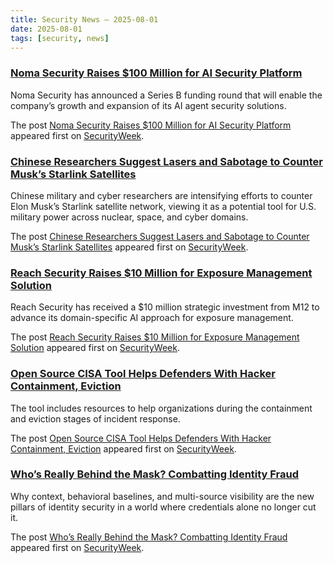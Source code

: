```yaml
---
title: Security News – 2025-08-01
date: 2025-08-01
tags: [security, news]
---
```


### [Noma Security Raises $100 Million for AI Security Platform](https://www.securityweek.com/noma-security-raises-100-million-for-ai-security-platform/)

<p>Noma Security has announced a Series B funding round that will enable the company’s growth and expansion of its AI agent security solutions. </p>
<p>The post <a href="https://www.securityweek.com/noma-security-raises-100-million-for-ai-security-platform/">Noma Security Raises $100 Million for AI Security Platform</a> appeared first on <a href="https://www.securityweek.com">SecurityWeek</a>.</p>

### [Chinese Researchers Suggest Lasers and Sabotage to Counter Musk’s Starlink Satellites](https://www.securityweek.com/chinese-researchers-suggest-lasers-and-sabotage-to-counter-musks-starlink-satellites/)

<p>Chinese military and cyber researchers are intensifying efforts to counter Elon Musk’s Starlink satellite network, viewing it as a potential tool for U.S. military power across nuclear, space, and cyber domains. </p>
<p>The post <a href="https://www.securityweek.com/chinese-researchers-suggest-lasers-and-sabotage-to-counter-musks-starlink-satellites/">Chinese Researchers Suggest Lasers and Sabotage to Counter Musk’s Starlink Satellites</a> appeared first on <a href="https://www.securityweek.com">SecurityWeek</a>.</p>

### [Reach Security Raises $10 Million for Exposure Management Solution](https://www.securityweek.com/reach-security-raises-10-million-for-exposure-management-solution/)

<p>Reach Security has received a $10 million strategic investment from M12 to advance its domain-specific AI approach for exposure management.</p>
<p>The post <a href="https://www.securityweek.com/reach-security-raises-10-million-for-exposure-management-solution/">Reach Security Raises $10 Million for Exposure Management Solution</a> appeared first on <a href="https://www.securityweek.com">SecurityWeek</a>.</p>

### [Open Source CISA Tool Helps Defenders With Hacker Containment, Eviction](https://www.securityweek.com/open-source-cisa-tool-helps-defenders-with-hacker-containment-eviction/)

<p>The tool includes resources to help organizations during the containment and eviction stages of incident response.</p>
<p>The post <a href="https://www.securityweek.com/open-source-cisa-tool-helps-defenders-with-hacker-containment-eviction/">Open Source CISA Tool Helps Defenders With Hacker Containment, Eviction</a> appeared first on <a href="https://www.securityweek.com">SecurityWeek</a>.</p>

### [Who’s Really Behind the Mask? Combatting Identity Fraud](https://www.securityweek.com/whos-really-behind-the-mask-combatting-identity-fraud/)

<p>Why context, behavioral baselines, and multi-source visibility are the new pillars of identity security in a world where credentials alone no longer cut it.</p>
<p>The post <a href="https://www.securityweek.com/whos-really-behind-the-mask-combatting-identity-fraud/">Who’s Really Behind the Mask? Combatting Identity Fraud</a> appeared first on <a href="https://www.securityweek.com">SecurityWeek</a>.</p>

